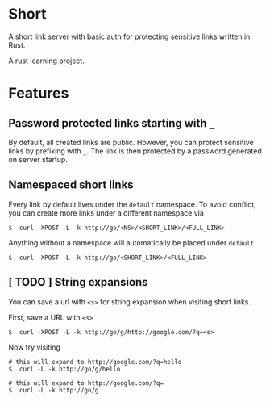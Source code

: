 Short
=

A short link server with basic auth for protecting sensitive links written in Rust.

A rust learning project.


Features
==

## Password protected links starting with `_`
By default, all created links are public. However, you can protect sensitive links by prefixing with `_`. The link is then protected by a password generated on server startup.


## Namespaced short links
Every link by default lives under the `default` namespace. To avoid conflict, you can create more links under a different namespace via 

    $  curl -XPOST -L -k http://go/<NS>/<SHORT_LINK>/<FULL_LINK>

Anything without a namespace will automatically be placed under `default`

    $  curl -XPOST -L -k http://go/<SHORT_LINK>/<FULL_LINK>


## [ TODO ] String expansions
You can save a url with `<s>` for string expansion when visiting short links. 

First, save a URL with `<s>`

    $  curl -XPOST -L -k http://go/g/http://google.com/?q=<s>

Now try visiting

    # this will expand to http://google.com/?q=hello
    $  curl -L -k http://go/g/hello 

    # this will expand to http://google.com/?q=
    $  curl -L -k http://go/g
